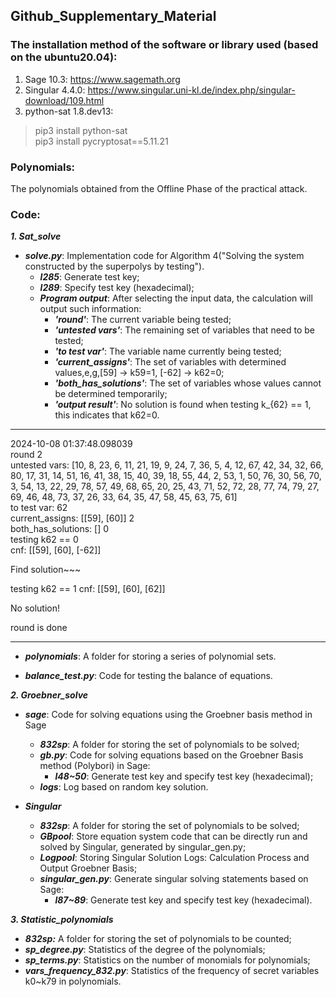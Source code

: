 ## Github_Supplementary_Material

### The installation method of the software or library used (based on the ubuntu20.04):
1. Sage 10.3: https://www.sagemath.org
2. Singular 4.4.0: https://www.singular.uni-kl.de/index.php/singular-download/109.html
3. python-sat 1.8.dev13:
>pip3 install python-sat \
pip3 install pycryptosat==5.11.21


### Polynomials:
The polynomials obtained from the Offline Phase of the practical attack.

### Code:
***1. Sat_solve***
   
+ ***solve.py***: Implementation code for Algorithm 4("Solving the system constructed by the superpolys by testing").
    + ***l285***: Generate test key;
    + ***l289***: Specify test key (hexadecimal);
    + ***Program output***: After selecting the input data, the calculation will output such information:
        + ***'round'***: The current variable being tested;
        + ***'untested vars'***: The remaining set of variables that need to be tested;
        + ***'to test var'***: The variable name currently being tested;
        + ***'current_assigns'***: The set of variables with determined values,e,g,[59] -> k59=1, [-62] -> k62=0;
        + ***'both_has_solutions'***: The set of variables whose values cannot be determined temporarily;
        + ***'output result'***: No solution is found when testing  k_{62} == 1, this indicates that k62=0.

---------------------------------------
2024-10-08 01:37:48.098039 \
round 2 \
untested vars:  [10, 8, 23, 6, 11, 21, 19, 9, 24, 7, 36, 5, 4, 12, 67, 42, 34, 32, 66, 80, 17, 31, 14, 51, 16, 41, 38, 15, 40, 39, 18, 55, 44, 2, 53, 1, 50, 76, 30, 56, 70, 3, 54, 13, 22, 29, 78, 57, 49, 68, 65, 20, 25, 43, 71, 52, 72, 28, 77, 74, 79, 27, 69, 46, 48, 73, 37, 26, 33, 64, 35, 47, 58, 45, 63, 75, 61] \
to test var: 62\
current_assigns:  [[59], [60]] 2 \
both_has_solutions:  [] 0\
testing k62 == 0\
cnf:  [[59], [60], [-62]] 

Find solution~~~

testing k62 == 1
cnf:  [[59], [60], [62]]

No solution!

round is done

------------------------------

+ ***polynomials***:  A folder for storing a series of polynomial sets.
    
+ ***balance_test.py***: Code for testing the balance of equations.

***2. Groebner_solve***

+ ***sage***: Code for solving equations using the Groebner basis method in Sage
    + ***832sp***: A folder for storing the set of polynomials to be solved;
    + ***gb.py***: Code for solving equations based on the Groebner Basis method (Polybori) in Sage:
        + ***l48~50***: Generate test key and specify test key (hexadecimal);
    + ***logs***: Log based on random key solution.

+ ***Singular***
    + ***832sp***: A folder for storing the set of polynomials to be solved;
    + ***GBpool***: Store equation system code that can be directly run and solved by Singular, generated by singular_gen.py;
    + ***Logpool***: Storing Singular Solution Logs: Calculation Process and Output Groebner Basis;
    + ***singular_gen.py***: Generate singular solving statements based on Sage:
        + ***l87~89***: Generate test key and specify test key (hexadecimal).

***3. Statistic_polynomials***

+ ***832sp:*** A folder for storing the set of polynomials to be counted;
+ ***sp_degree.py***: Statistics of the degree of the polynomials;
+ ***sp_terms.py***: Statistics on the number of monomials for polynomials;
+ ***vars_frequency_832.py***: Statistics of the frequency of secret variables k0~k79 in polynomials.

